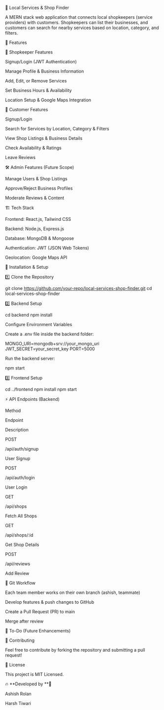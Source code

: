 📌 Local Services & Shop Finder

A MERN stack web application that connects local shopkeepers (service providers) with customers. Shopkeepers can list their businesses, and customers can search for nearby services based on location, category, and filters.

🌟 Features

👤 Shopkeeper Features

Signup/Login (JWT Authentication)

Manage Profile & Business Information

Add, Edit, or Remove Services

Set Business Hours & Availability

Location Setup & Google Maps Integration

🛒 Customer Features

Signup/Login

Search for Services by Location, Category & Filters

View Shop Listings & Business Details

Check Availability & Ratings

Leave Reviews

🛠️ Admin Features (Future Scope)

Manage Users & Shop Listings

Approve/Reject Business Profiles

Moderate Reviews & Content

🏗️ Tech Stack

Frontend: React.js, Tailwind CSS

Backend: Node.js, Express.js

Database: MongoDB & Mongoose

Authentication: JWT (JSON Web Tokens)

Geolocation: Google Maps API

🚀 Installation & Setup

1️⃣ Clone the Repository

git clone https://github.com/your-repo/local-services-shop-finder.git
cd local-services-shop-finder

2️⃣ Backend Setup

cd backend
npm install

Configure Environment Variables

Create a .env file inside the backend folder:

MONGO_URI=mongodb+srv://your_mongo_uri
JWT_SECRET=your_secret_key
PORT=5000

Run the backend server:

npm start

3️⃣ Frontend Setup

cd ../frontend
npm install
npm start

⚡ API Endpoints (Backend)

Method

Endpoint

Description

POST

/api/auth/signup

User Signup

POST

/api/auth/login

User Login

GET

/api/shops

Fetch All Shops

GET

/api/shops/:id

Get Shop Details

POST

/api/reviews

Add Review

🔄 Git Workflow

Each team member works on their own branch (ashish, teammate)

Develop features & push changes to GitHub

Create a Pull Request (PR) to main

Merge after review

📌 To-Do (Future Enhancements)



🤝 Contributing

Feel free to contribute by forking the repository and submitting a pull request!

📜 License

This project is MIT Licensed.

🔥 **Developed by **🚀

Ashish Rolan

Harsh Tiwari